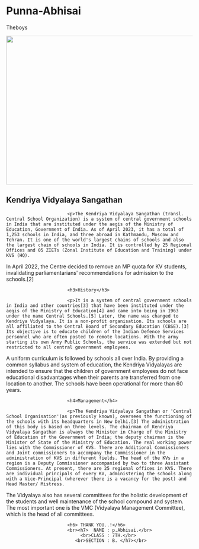 # Punna-Abhisai
Theboys
<html> 
<head> 
     <title>kendriya vidyalaya miryalaguda</title>
</head>

<body style="background-color: strawberry;">
<img src=kvs.jpg
         width=1000 height=400> 
                           <h2>Kendriya Vidyalaya Sangathan</h2>
                            
                           <p>The Kendriya Vidyalaya Sangathan (transl. Central School Organization) is a system of central government schools in India that are instituted under the aegis of the Ministry of Education, Government of India. As of April 2023, it has a total of 1,253 schools in India, and three abroad in Kathmandu, Moscow and Tehran. It is one of the world's largest chains of schools and also the largest chain of schools in India. It is controlled by 25 Regional Offices and 05 ZIETs (Zonal Institute of Education and Training) under KVS (HQ).

In April 2022, the Centre decided to remove an MP quota for KV students, invalidating parliamentarians' recommendations for admission to the schools.[2]</p>

                           <h3>History</h3>

                           <p>It is a system of central government schools in India and other countries[3] that have been instituted under the aegis of the Ministry of Education[4] and came into being in 1963 under the name Central Schools.[5] Later, the name was changed to Kendriya Vidyalaya. It is a non-profit organisation. Its schools are all affiliated to the Central Board of Secondary Education (CBSE).[3] Its objective is to educate children of the Indian Defence Services personnel who are often posted to remote locations. With the army starting its own Army Public Schools, the service was extended but not restricted to all central government employees.

A uniform curriculum is followed by schools all over India. By providing a common syllabus and system of education, the Kendriya Vidyalayas are intended to ensure that the children of government employees do not face educational disadvantages when their parents are transferred from one location to another. The schools have been operational for more than 60 years.</p>

                           <h4>Management</h4>

                           <p>The Kendriya Vidyalaya Sangathan or 'Central School Organisation'(as previously known), oversees the functioning of the schools with its headquarters in New Delhi.[3] The administration of this body is based on three levels. The chairman of Kendriya Vidyalaya Sangathan is always the Minister in Charge of the Ministry of Education of the Government of India; the deputy chairman is the Minister of State of the Ministry of Education. The real working power lies with the Commissioner of KVS. There are Additional Commissioners and Joint commissioners to accompany the Commissioner in the administration of KVS in different fields. The head of the KVs in a region is a Deputy Commissioner accompanied by two to three Assistant Commissioners. At present, there are 25 regional offices in KVS. There are individual principals of every KV, administering the schools along with a Vice-Principal (wherever there is a vacancy for the post) and Head Master/ Mistress.

The Vidyalaya also has several committees for the holistic development of the students and well maintenance of the school compound and system. The most important one is the VMC (Vidyalaya Management Committee), which is the head of all committees.</p>

                           <h6> THANK YOU..!</h6>
                           <br><h7>  NAME : p.Abhisai.</br>
                                <br>CLASS : 7TH.</br>
                              <br>SECTION : B. </h7></br>
</body>
</html>
